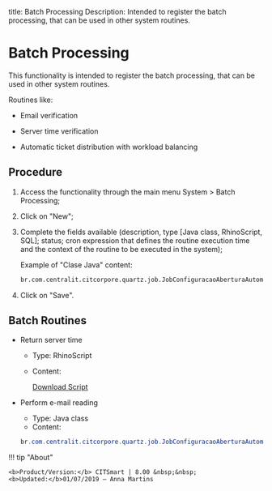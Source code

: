 title: Batch Processing
Description: Intended to register the batch processing, that can be used in other system routines.
# Batch Processing

This functionality is intended to register the batch processing, that can be
used in other system routines.

Routines like:

   - Email verification
   
   - Server time verification
   
   - Automatic ticket distribution with workload balancing 

Procedure
-------------

1.  Access the functionality through the main menu System \> Batch Processing;

2.  Click on "New";

3.  Complete the fields available (description, type [Java class, RhinoScript,
    SQL]; status; cron expression that defines the routine execution time and
    the context of the routine to be executed in the system);
    
    Example of "Clase Java" content:
    ```html
    br.com.centralit.citcorpore.quartz.job.JobConfiguracaoAberturaAutomaticaViaEmail
    ```

4.  Click on "Save".

Batch Routines
------------------

-   Return server time

    -   Type: RhinoScript
    -   Content:
    
        [Download Script][2]

-   Perform e-mail reading

    -   Type: Java class
    -   Content:
    
    ```java
    br.com.centralit.citcorpore.quartz.job.JobConfiguracaoAberturaAutomaticaViaEmail
    ```


!!! tip "About"

    <b>Product/Version:</b> CITSmart | 8.00 &nbsp;&nbsp;
    <b>Updated:</b>01/07/2019 – Anna Martins



[1]:/en-us/citsmart-platform-8/platform-administration/configuring-automatic-actions/images/verify-email.txt
[2]:/en-us/citsmart-platform-8/platform-administration/configuring-automatic-actions/images/server-time.txt
